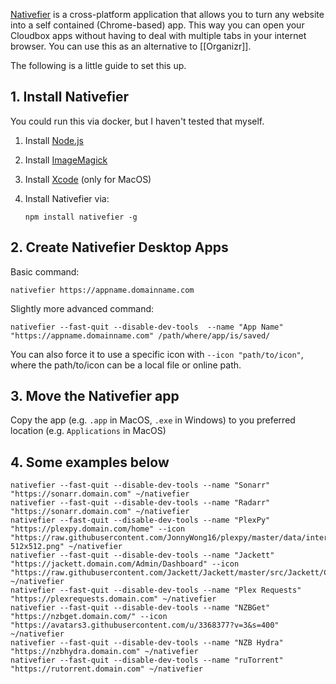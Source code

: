 [Nativefier](https://github.com/jiahaog/nativefier#nativefier) is a cross-platform application that allows you to turn any website into a self contained (Chrome-based) app. This way you can open your Cloudbox apps without having to deal with multiple tabs in your internet browser. You can use this as an alternative to [[Organizr]]. 


The following is a little guide to set this up.


## 1. Install Nativefier

You could run this via docker, but I haven't tested that myself. 

1. Install [Node.js](https://nodejs.org/en/download/current)

1. Install [ImageMagick](https://www.imagemagick.org/script/download.php)

1. Install [Xcode](https://developer.apple.com/xcode) (only for MacOS)

1. Install Nativefier via:

   ```
   npm install nativefier -g
   ```

## 2. Create Nativefier Desktop Apps

Basic command:

```
nativefier https://appname.domainname.com
```

Slightly more advanced command:
```
nativefier --fast-quit --disable-dev-tools  --name "App Name" "https://appname.domainname.com" /path/where/app/is/saved/
```

You can also force it to use a specific icon with `--icon "path/to/icon"`, where the path/to/icon can be a local file or online path.

## 3. Move the Nativefier app 

Copy the app (e.g.  `.app` in MacOS, `.exe` in Windows) to you preferred location (e.g. `Applications` in MacOS)


## 4.  Some examples below

```
nativefier --fast-quit --disable-dev-tools --name "Sonarr" "https://sonarr.domain.com" ~/nativefier
nativefier --fast-quit --disable-dev-tools --name "Radarr" "https://sonarr.domain.com" ~/nativefier
nativefier --fast-quit --disable-dev-tools --name "PlexPy" "https://plexpy.domain.com/home" --icon "https://raw.githubusercontent.com/JonnyWong16/plexpy/master/data/interfaces/default/images/res/android/icon-512x512.png" ~/nativefier 
nativefier --fast-quit --disable-dev-tools --name "Jackett" "https://jackett.domain.com/Admin/Dashboard" --icon "https://raw.githubusercontent.com/Jackett/Jackett/master/src/Jackett/Content/jacket_medium.png" ~/nativefier 
nativefier --fast-quit --disable-dev-tools --name "Plex Requests" "https://plexrequests.domain.com" ~/nativefier
nativefier --fast-quit --disable-dev-tools --name "NZBGet" "https://nzbget.domain.com/" --icon "https://avatars3.githubusercontent.com/u/3368377?v=3&s=400" ~/nativefier
nativefier --fast-quit --disable-dev-tools --name "NZB Hydra" "https://nzbhydra.domain.com" ~/nativefier
nativefier --fast-quit --disable-dev-tools --name "ruTorrent" "https://rutorrent.domain.com" ~/nativefier

```


